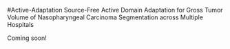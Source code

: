 #Active-Adaptation
Source-Free Active Domain Adaptation for Gross Tumor Volume of Nasopharyngeal Carcinoma Segmentation across Multiple Hospitals

Coming soon!
